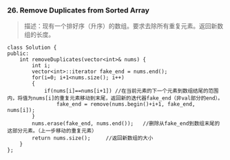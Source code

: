 

### 26. Remove Duplicates from Sorted Array
>描述：现有一个排好序（升序）的数组。要求去除所有重复元素。返回新数组的长度。

```
class Solution {
public:
    int removeDuplicates(vector<int>& nums) {
        int i;
        vector<int>::iterator fake_end = nums.end();
        for(i=0; i+1<nums.size(); i++)
        {
            if(nums[i]==nums[i+1]) //在当前元素的下一个元素到数组结尾的范围内，将值为nums[i]的重复元素移动到末尾，返回新的迭代器fake_end（非val部分的end）。
                fake_end = remove(nums.begin()+i+1, fake_end, nums[i]);
        }
        nums.erase(fake_end, nums.end());   //删除从fake_end到数组末尾的这部分元素。（上一步移动的重复元素）
        return nums.size();     //返回新数组的大小
    }
};
```